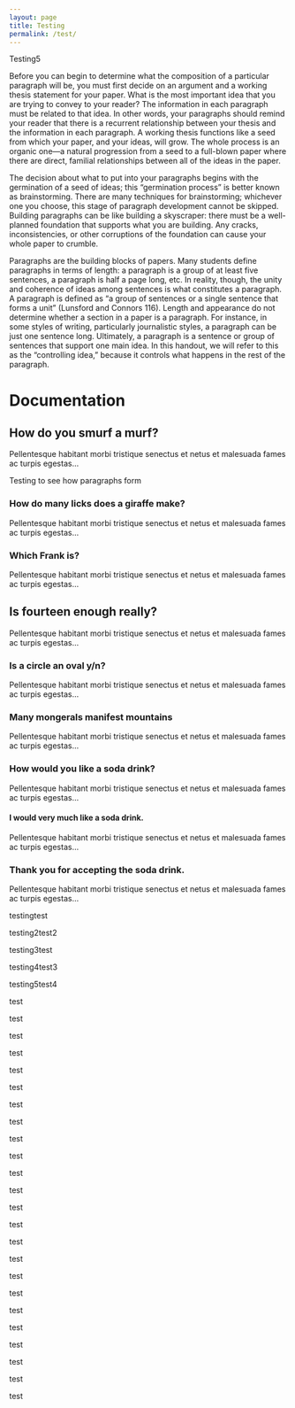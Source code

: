 ```yaml
---
layout: page
title: Testing
permalink: /test/
---
```


Testing5

Before you can begin to determine what the composition of a particular paragraph will be, you must first decide on an argument and a working thesis statement for your paper. What is the most important idea that you are trying to convey to your reader? The information in each paragraph must be related to that idea. In other words, your paragraphs should remind your reader that there is a recurrent relationship between your thesis and the information in each paragraph. A working thesis functions like a seed from which your paper, and your ideas, will grow. The whole process is an organic one—a natural progression from a seed to a full-blown paper where there are direct, familial relationships between all of the ideas in the paper.

The decision about what to put into your paragraphs begins with the germination of a seed of ideas; this “germination process” is better known as brainstorming. There are many techniques for brainstorming; whichever one you choose, this stage of paragraph development cannot be skipped. Building paragraphs can be like building a skyscraper: there must be a well-planned foundation that supports what you are building. Any cracks, inconsistencies, or other corruptions of the foundation can cause your whole paper to crumble.

Paragraphs are the building blocks of papers. Many students define paragraphs in terms of length: a paragraph is a group of at least five sentences, a paragraph is half a page long, etc. In reality, though, the unity and coherence of ideas among sentences is what constitutes a paragraph. A paragraph is defined as “a group of sentences or a single sentence that forms a unit” (Lunsford and Connors 116). Length and appearance do not determine whether a section in a paper is a paragraph. For instance, in some styles of writing, particularly journalistic styles, a paragraph can be just one sentence long. Ultimately, a paragraph is a sentence or group of sentences that support one main idea. In this handout, we will refer to this as the “controlling idea,” because it controls what happens in the rest of the paragraph.

# Documentation

## How do you smurf a murf?
    
Pellentesque habitant morbi tristique senectus et netus et malesuada fames ac turpis egestas... 

Testing to see how paragraphs form
    
### How do many licks does a giraffe make?

Pellentesque habitant morbi tristique senectus et netus et malesuada fames ac turpis egestas...
    
### Which Frank is?

Pellentesque habitant morbi tristique senectus et netus et malesuada fames ac turpis egestas...
    
## Is fourteen enough really?

Pellentesque habitant morbi tristique senectus et netus et malesuada fames ac turpis egestas... 
    
### Is a circle an oval y/n?

Pellentesque habitant morbi tristique senectus et netus et malesuada fames ac turpis egestas...
    
### Many mongerals manifest mountains

Pellentesque habitant morbi tristique senectus et netus et malesuada fames ac turpis egestas...  
    
### How would you like a soda drink?

Pellentesque habitant morbi tristique senectus et netus et malesuada fames ac turpis egestas... 
    
#### I would very much like a soda drink.

Pellentesque habitant morbi tristique senectus et netus et malesuada fames ac turpis egestas...  
    
### Thank you for accepting the soda drink.

Pellentesque habitant morbi tristique senectus et netus et malesuada fames ac turpis egestas...


testing<ref>test</ref>

testing2<ref>test2</ref>

testing3<ref>test</ref>

testing4<ref>test3</ref>

testing5<ref>test4</ref>

test

test

test

test

test

test

test

test

test

test

test

test

test

test

test

test

test

test

test

test

test

test

test

test

<ol id="source-list"></ol>     
